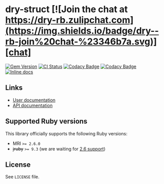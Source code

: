 <!--- this file is synced from dry-rb/template-gem project -->
[gem]: https://rubygems.org/gems/dry-struct
[actions]: https://github.com/dry-rb/dry-struct/actions
[codacy]: https://www.codacy.com/gh/dry-rb/dry-struct
[chat]: https://dry-rb.zulipchat.com
[inchpages]: http://inch-ci.org/github/dry-rb/dry-struct

# dry-struct [![Join the chat at https://dry-rb.zulipchat.com](https://img.shields.io/badge/dry--rb-join%20chat-%23346b7a.svg)][chat]

[![Gem Version](https://badge.fury.io/rb/dry-struct.svg)][gem]
[![CI Status](https://github.com/dry-rb/dry-struct/workflows/CI/badge.svg)][actions]
[![Codacy Badge](https://api.codacy.com/project/badge/Grade/961f5c776f1d49218b2cede3745e059c)][codacy]
[![Codacy Badge](https://api.codacy.com/project/badge/Coverage/961f5c776f1d49218b2cede3745e059c)][codacy]
[![Inline docs](http://inch-ci.org/github/dry-rb/dry-struct.svg?branch=master)][inchpages]

## Links

* [User documentation](https://dry-rb.org/gems/dry-struct)
* [API documentation](http://rubydoc.info/gems/dry-struct)

## Supported Ruby versions

This library officially supports the following Ruby versions:

* MRI `>= 2.6.0`
* ~~jruby~~ `>= 9.3` (we are waiting for [2.6 support](https://github.com/jruby/jruby/issues/6161))

## License

See `LICENSE` file.
